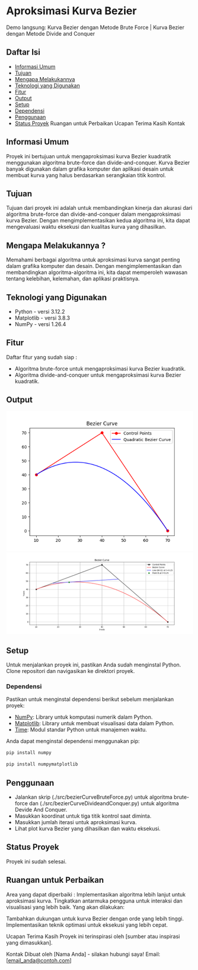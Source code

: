 # Aproksimasi Kurva Bezier

Demo langsung: Kurva Bezier dengan Metode Brute Force | Kurva Bezier dengan Metode Divide and Conquer

## Daftar Isi
* [Informasi Umum](#informasi-umum)
* [Tujuan](#tujuan)
* [Mengapa Melakukannya](#mengapa-melakukannya)
* [Teknologi yang Digunakan](#teknologi-yang-digunakan)
* [Fitur](#fitur)
* [Output](#output)
* [Setup](#setup)
* [Dependensi](#dependensi)
* [Penggunaan](#penggunaan)
* [Status Proyek](#status-proyek)
Ruangan untuk Perbaikan
Ucapan Terima Kasih
Kontak


## Informasi Umum
Proyek ini bertujuan untuk mengaproksimasi kurva Bezier kuadratik menggunakan algoritma brute-force dan divide-and-conquer. Kurva Bezier banyak digunakan dalam grafika komputer dan aplikasi desain untuk membuat kurva yang halus berdasarkan serangkaian titik kontrol.

## Tujuan
Tujuan dari proyek ini adalah untuk membandingkan kinerja dan akurasi dari algoritma brute-force dan divide-and-conquer dalam mengaproksimasi kurva Bezier. Dengan mengimplementasikan kedua algoritma ini, kita dapat mengevaluasi waktu eksekusi dan kualitas kurva yang dihasilkan.

## Mengapa Melakukannya ?
Memahami berbagai algoritma untuk aproksimasi kurva sangat penting dalam grafika komputer dan desain. Dengan mengimplementasikan dan membandingkan algoritma-algoritma ini, kita dapat memperoleh wawasan tentang kelebihan, kelemahan, dan aplikasi praktisnya.

## Teknologi yang Digunakan
- Python - versi 3.12.2
- Matplotlib - versi  3.8.3
- NumPy - versi 1.26.4

## Fitur
Daftar fitur yang sudah siap :
- Algoritma brute-force untuk mengaproksimasi kurva Bezier kuadratik.
- Algoritma divide-and-conquer untuk mengaproksimasi kurva Bezier kuadratik.
  
## Output
![BruteForce_1](./test/BruteForce_1.png)
![DivideAndConquer_1](./test/DevideandConquer_1.png)

## Setup

Untuk menjalankan proyek ini, pastikan Anda sudah menginstal Python. Clone repositori dan navigasikan ke direktori proyek.

### Dependensi

Pastikan untuk menginstal dependensi berikut sebelum menjalankan proyek:

- [NumPy](https://numpy.org/): Library untuk komputasi numerik dalam Python.
- [Matplotlib](https://matplotlib.org/): Library untuk membuat visualisasi data dalam Python.
- [Time](https://docs.python.org/3/library/time.html): Modul standar Python untuk manajemen waktu.

Anda dapat menginstal dependensi menggunakan pip:

```bash
pip install numpy
```
```bash
pip install numpymatplotlib
```

## Penggunaan
- Jalankan skrip (./src/bezierCurveBruteForce.py) untuk algoritma brute-force dan (./src/bezierCurveDivideandConquer.py) untuk algoritma Devide And Conquer.
- Masukkan koordinat untuk tiga titik kontrol saat diminta.
- Masukkan jumlah iterasi untuk aproksimasi kurva.
- Lihat plot kurva Bezier yang dihasilkan dan waktu eksekusi.

## Status Proyek
Proyek ini sudah selesai.

## Ruangan untuk Perbaikan
Area yang dapat diperbaiki :
Implementasikan algoritma lebih lanjut untuk aproksimasi kurva.
Tingkatkan antarmuka pengguna untuk interaksi dan visualisasi yang lebih baik.
Yang akan dilakukan:

Tambahkan dukungan untuk kurva Bezier dengan orde yang lebih tinggi.
Implementasikan teknik optimasi untuk eksekusi yang lebih cepat.

Ucapan Terima Kasih
Proyek ini terinspirasi oleh [sumber atau inspirasi yang dimasukkan].

Kontak
Dibuat oleh [Nama Anda] - silakan hubungi saya! Email: [email_anda@contoh.com]
